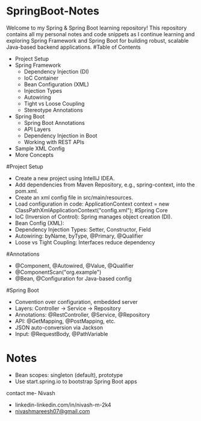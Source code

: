 # SpringBoot-Notes
Welcome to my Spring & Spring Boot learning repository! This repository contains all my personal notes and code snippets as I continue learning and exploring Spring Framework and Spring Boot for building robust, scalable Java-based backend applications.
#Table of Contents
- Project Setup
- Spring Framework
    - Dependency Injection (DI)
    - IoC Container
    - Bean Configuration (XML)
    - Injection Types
    - Autowiring
    - Tight vs Loose Coupling
    - Stereotype Annotations
- Spring Boot
    - Spring Boot Annotations
    - API Layers
    - Dependency Injection in Boot
    - Working with REST APIs
- Sample XML Config
- More Concepts

#Project Setup
- Create a new project using IntelliJ IDEA.
- Add dependencies from Maven Repository, e.g., spring-context, into the pom.xml.
- Create an xml config file in src/main/resources.
- Load configuration in code:
      ApplicationContext context = new ClassPathXmlApplicationContext("config.xml");
#Spring Core
- IoC (Inversion of Control): Spring manages object creation (DI).
- Bean Config (XML):
        <beans>
          <bean id="student" class="org.example.Student">
            <property name="age" value="20"/>
            <property name="pan" ref="pen"/>
          </bean>
          <bean id="pen" class="org.example.Pan"/>
        </beans>
- Dependency Injection Types: Setter, Constructor, Field
- Autowiring: byName, byType, @Primary, @Qualifier
- Loose vs Tight Coupling: Interfaces reduce dependency

#Annotations
- @Component, @Autowired, @Value, @Qualifier
- @ComponentScan("org.example")
- @Bean, @Configuration for Java-based config

#Spring Boot
- Convention over configuration, embedded server
- Layers: Controller → Service → Repository
- Annotations: @RestController, @Service, @Repository
- API: @GetMapping, @PostMapping, etc.
- JSON auto-conversion via Jackson
- Input: @RequestBody, @PathVariable

# Notes
- Bean scopes: singleton (default), prototype
- Use start.spring.io to bootstrap Spring Boot apps

 contact me-
Nivash 
- linkedin-linkedin.com/in/nivash-m-2k4  
- nivashmareesh07@gmail.com



